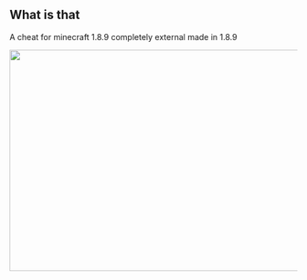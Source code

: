 ## What is that
A cheat for minecraft 1.8.9 completely external made in 1.8.9

<img src="https://i.imgur.com/aLx3NQx.gif" data-canonical-src="https://i.imgur.com/aLx3NQx.gif" width="690" height="388" />
